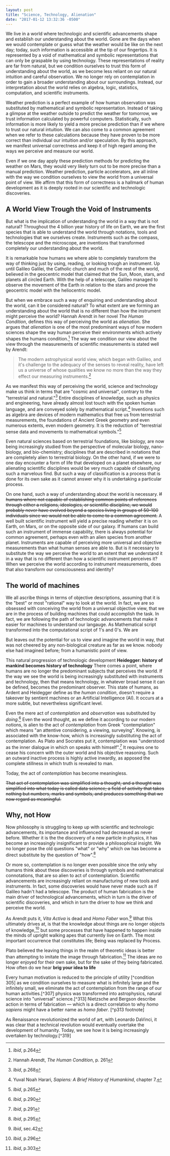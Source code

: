 ```yaml
---
layout: post
title: "Science, Technology, Alienation"
date: "2017-01-12 13:32:36 -0500"
---
```


We live in a world where technologic and scientific advancements shape and establish our understanding about the world. Gone are the days when we would contemplate or guess what the weather would be like on the next day; today, such information is accessible at the tip of our fingertips. It is represented by a void of mathematical and symbolic representations that can only be graspable by using technology. These representations of reality are far from natural, but we condition ourselves to trust this form of understanding about the world, as we become less reliant on our natural intuition and careful observation. We no longer rely on contemplation in order to gain a broader understanding about our surroundings. Instead, our interpretation about the world relies on algebra, logic, statistics, computation, and scientific instruments.

Weather prediction is a perfect example of how human observation was substituted by mathematical and symbolic representation. Instead of taking a glimpse at the weather outside to predict the weather for tomorrow, we trust information calculated by powerful computers. Statistically, such information is more likely to yield a more precise prediction than if we where to trust our natural intuition. We can also come to a common agreement when we refer to these calculations because they have proven to be more correct than individual our intuition and/or speculation. By this approach, we manifest universal correctness and keep it of high regard among the ways we perceive and measure our world.

Even if we one day apply these prediction methods for predicting the weather on Mars, they would very likely turn out to be more precise than a manual prediction. Weather prediction, particle accelerators, are all inline with the way we condition ourselves to view the world from a universal point of view. We affirm that this form of correctness is a hallmark of human development as it is deeply rooted in our scientific and technologic discoveries.

## A World View Trough the Void of Instruments

But what is the implication of understanding the world in a way that is not natural? Throughout the 4 billion year history of life on Earth, we are the first species that is able to understand the world through notations, tools and technologies that we ourselves create. Instruments such as the compass, the telescope and the microscope, are inventions that transformed completely our understanding about the world.

It is remarkable how humans we where able to completely transform the way of thinking just by using, reading, or looking trough an instrument. Up until Galileo Galilei, the Catholic church and much of the rest of the world, believed in the geocentric model that claimed that the Sun, Moon, stars, and planets all circled Earth. With the help of a telescope, Galileo managed to observe the movement of the Earth in relation to the stars and prove the geocentric model with the heliocentric model.

But when we embrace such a way of enquiring and understanding about the world, can it be considered natural? To what extent are we forming an understanding about the world that is no different than how the instrument might perceive the world? Hannah Arendt in her novel *The Human Condition*, defines this way of perceiving the world as *alienation*. She argues that *alienation* is one of the most predominant ways of how modern sciences shape the way human perceive their environments which actively shapes the humans condition.[^c2f10daf] The way we condition our view about the view through the measurements of scientific measurements is stated well by Arendt:

> The modern astrophysical world view, which began with Galileo, and it's challenge to the adequacy of the senses to reveal reality, have left us a universe of whose qualities we know no more than the way they effect our measuring instruments.[^10db5f0c]

As we manifest this way of perceiving the world, science and technology make us think in terms that are "cosmic and universal", contrary to the "terrestrial and natural."[^d2c33aab] Entire disciplines of knowledge, such as physics and engineering, have already almost lost touch with the spoken human language, and are conveyed solely by mathematical script.[^10db5f1c] Inventions such as algebra are devices of modern mathematics that free us from terrestrial measurements, the foundations of Ancient Greek geometry and even numerous extents, even modern geometry. It is the reduction of "terrestrial sense data and movements to mathematical symbols."[^244cba7e] 

Even natural sciences based on terrestrial foundations, like biology, are now being increasingly studied from the perspective of molecular biology, nano-biology, and bio-chemistry; disciplines that are described in notations that are completely alien to terrestrial biology. On the other hand, if we were to one day encounter a form of life that developed on a planet elsewhere, our alienating scientific disciplines would be very much capable of classifying such a marvelous find. But such a way of classification is a process that is done for its own sake as it cannot answer why it is undertaking a particular process.  

On one hand, such a way of understanding about the world is necessary. ~~If humans where not capable of establishing common points of references through either a religions, ideologies, or scientific discipline, we would probably never have evolved beyond a species living in groups of 50-100 individuals since we would not be able to come to a common agreement.~~ A well built scientific instrument will yield a precise reading whether it is on Earth, on Mars, or on the opposite side of our galaxy. If humans can build such an instrument of immense capability, there is always potential for common agreement, perhaps even with an alien species from another planet. Instruments are capable of perceiving more universal and objective measurements than what human senses are able to. But is it necessary to substitute the way we perceive the world to an extent that we understand it in a way that is no different than how a scientific instrument perceives it? When we perceive the world according to instrument measurements, does that also transform our consciousness and identity?

## The world of machines

We all ascribe things in terms of objective descriptions, assuming that it is the "best" or most "rational" way to look at the world. In fact, we are so obsessed with conceiving the world from a universal objective view, that we are in the process of building machines that could accomplish the task. In fact, we are following the path of technologic advancements that make it easier for machines to understand our langauge. As Mathematical script transformed into the computational script of 1's and 0's. We are

But leaves out the potential for us to view and imagine the world in way, that was not cheered by any non-biological creature as far as we know. nobody else had imagined before; from a humanistic point of view.

This natural progression of technologic development
**Heidegger: history of mankind becomes history of technology** There comes a point, where humans are no longer the predominant subjects that perceives the world. If the way we see the world is being increasingly substituted with instruments and technology, then that means technology, in whatever broad sense it can be defined, becomes the predominant observer. This state of humans, as Ardent and Heidegger define as the *human condition*, doesn't require a takeover by sentient machines or an Artificial Intelligence (AI). It occurs at a more subtle, but nevertheless significant level.

Even the mere act of *contemplation* and *observation* was substituted by *doing*.[^bad2a1b8] Even the word thought, as we define it according to our modern notions, is alien to the act of *contemplation* from Greek "contemplation" which means "an attentive considering, a viewing, surveying". Knowing, is associated with the know-how, which is increasingly substituting the act of contemplation. As Plato and Socrates put it, contemplation was "understood as the inner dialogue in which on speaks with himself".[^4bd4172f] It requires one to cease his concern with the outer world and his objective reasoning. Such an outward inactive process is highly active inwardly, as apposed the complete stillness in which truth is revealed to man.

Today, the act of *contemplation* has become meaningless.

~~That act of contemplation was simplified into a thought, and a thought was simplified into what today is called data science; a field of activity that takes nothing but numbers, marks and symbols, and produces something that we now regard as meaningful.~~

## Why, not How

Now philosophy is struggling to keep up with scientific and technologic advancements, its importance and influenced had decreased as never before. Whether it is the the discovery of a new particle in physics, it has become an increasingly insignificant to provide a philosophical insight. We no longer pose the old questions "what" or "why" which  ow has become a direct substitute by the question of "how".[^b83ed4e9]

Or more so, contemplation is no longer  even possible since the only why humans think about these discoveries is through symbols and mathematical connotations, that are so alien to act of contemplation. Scientific advancements are increasingly reliant on manufacturing of new tools and instruments. In fact, some discoveries would have never made such as if Galileo hadn't had a telescope. The product of human fabrication is the main driver of technological advancements, which in turn is the driver of scientific discoveries, and which in turn the driver to how we think and perceive the world.

As Arendt puts it, *Vita Activa* is dead and *Homo Faber* won.[^9b452d98] What this ultimately drives at, is that the knowledge about things are no longer objects of knowledge,[^8fc48ca7] but some processes that have happened to happen inside the minds of upright walking apes that currently live on Earth. The most important occurrence that constitutes life; Being was replaced by Process.

Plato believed the leaving things in the realm of theoretic ideas is better than attempting to imitate the image through fabrication.[^e0976831] The ideas are no longer enjoyed for their own sake, but for the sake of they being fabricated. How often do we hear **brig your idea to life**

Every human motivation is reduced to the principle of utility [^condition 305] as we condition ourselves to measure what is infinitely large and the infinitely small, we eliminate the act of contemplation from the range of our human activities.[^307] physics was transformed into astrophysics, natural science into "universal" science.[^313] Nietzsche and Bergson describe action in terms of fabrication — which is a direct correlation to why *homo sapiens* might have a better name as *homo faber*. [^p313 footnote]

As Renaissance revolutionized the world of art, with Leonardo DaVinci, it was clear that a technical revolution would eventually overtake the development of humanity. Today, we see how it is being increasingly overtaken by technology.[^319]

[^10db5f0c]: Hannah Arendt, *The Human Condition*, p. 261
[^d2c33aab]: *Ibid*, p.268
[^c2f10daf]: *Ibid*, p.264
[^244cba7e]: *Ibid*, p.265
[^4bd4172f]: *Ibid*, p.291
[^bad2a1b8]: *Ibid*, p.290
[^b83ed4e9]: *Ibid*, p.295
[^8fc48ca7]: *Ibid*, p.296
[^9b452d98]: *Ibid*, sec.42
[^e0976831]: *Ibid*, p.303
[^10db5f1c]: Yuval Noah Harari, *Sapiens: A Brief History of Humankind*, chapter 7.
